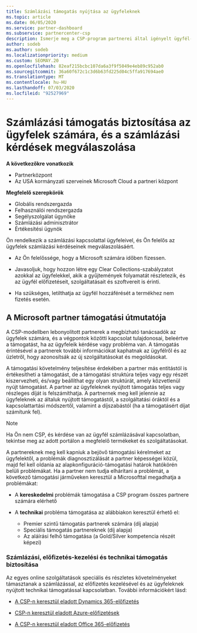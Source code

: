 ```yaml
---
title: Számlázási támogatás nyújtása az ügyfeleknek
ms.topic: article
ms.date: 06/05/2020
ms.service: partner-dashboard
ms.subservice: partnercenter-csp
description: Ismerje meg a CSP-program partnerei által igényelt ügyfél-számlázási támogatást. Ide tartozik az ügyfél számlázási kapcsolatának tulajdonosa és a számlázási kérdések megválaszolása.
author: sodeb
ms.author: sodeb
ms.localizationpriority: medium
ms.custom: SEOMAY.20
ms.openlocfilehash: 82eaf215bcbc107da6a3f9f5049e4eb89c952ab0
ms.sourcegitcommit: 36a60f672c1c3d6b63fd225d04c5ffa917694ae0
ms.translationtype: MT
ms.contentlocale: hu-HU
ms.lasthandoff: 07/03/2020
ms.locfileid: "92527969"
---
```

# <a name="provide-billing-support-for-your-customers-and-help-answer-their-billing-questions"></a>Számlázási támogatás biztosítása az ügyfelek számára, és a számlázási kérdések megválaszolása

**A következőkre vonatkozik**

- Partnerközpont
- Az USA kormányzati szerveinek Microsoft Cloud a partneri központ

**Megfelelő szerepkörök**
- Globális rendszergazda
- Felhasználói rendszergazda
- Segélyszolgálat ügynöke
- Számlázási adminisztrátor
- Értékesítési ügynök

Ön rendelkezik a számlázási kapcsolattal ügyfeleivel, és Ön felelős az ügyfelek számlázási kérdéseinek megválaszolásáért.

- Az Ön felelőssége, hogy a Microsoft számára időben fizessen.

- Javasoljuk, hogy hozzon létre egy Clear Collections-szabályzatot azokkal az ügyfelekkel, akik a gyűjtemények folyamatát részletezik, és az ügyfél előfizetéseit, szolgáltatásait és szoftvereit is érinti.

- Ha szükséges, letilthatja az ügyfél hozzáférését a termékhez nem fizetés esetén.

## <a name="microsoft-partner-support-guidance"></a>A Microsoft partner támogatási útmutatója

A CSP-modellben lebonyolított partnerek a megbízható tanácsadók az ügyfelek számára, és a végpontok közötti kapcsolat tulajdonosai, beleértve a támogatást, ha az ügyfeleik kérdése vagy probléma van. A támogatás érintésével a partnerek további információkat kaphatnak az ügyfélről és az üzletről, hogy azonosítsák az új szolgáltatásokat és megoldásokat.

A támogatási követelmény teljesítése érdekében a partner más entitástól is értékesítheti a támogatást, de a támogatási struktúra teljes vagy egy részét kiszervezheti, és/vagy beállíthat egy olyan struktúrát, amely közvetlenül nyújt támogatást.  A partner az ügyfeleknek nyújtott támogatás teljes vagy részleges díját is felszámíthatja. A partnernek meg kell jelennie az ügyfeleknek az általuk nyújtott támogatástól, a szolgáltatási óráktól és a kapcsolattartási módszertől, valamint a díjszabástól (ha a támogatásért díjat számítunk fel). 

>[!Note]
>Ha Ön nem CSP, és kérdése van az ügyfél számlázásával kapcsolatban, tekintse meg az adott portálon a megfelelő termékeket és szolgáltatásokat.

A partnereknek meg kell kapniuk a bejövő támogatási kérelmeket az ügyfelektől, a problémák diagnosztizálását a partner képességei közül, majd fel kell oldania az alapkonfiguráció-támogatási határok hatókörén belüli problémákat. Ha a partner nem tudja elhárítani a problémát, a következő támogatási járműveken keresztül a Microsofttal megadhatja a problémákat:

- A **kereskedelmi** problémák támogatása a CSP program összes partnere számára elérhető

- A **technikai** probléma támogatása az alábbiakon keresztül érhető el:

  - Premier szintű támogatás partnerek számára (díj alapja)
  - Speciális támogatás partnereknek (díj alapja)
  - Az aláírási felhő támogatása (a Gold/Silver kompetencia részét képezi)

### <a name="providing-billing-subscription-management-and-technical-support"></a>Számlázási, előfizetés-kezelési és technikai támogatás biztosítása 

Az egyes online szolgáltatások speciális és részletes követelményeket támasztanak a számlázással, az előfizetés kezelésével és az ügyfeleknek nyújtott technikai támogatással kapcsolatban. További információkért lásd:

- [A CSP-n keresztül eladott Dynamics 365-előfizetés](https://www.microsoftpartnercommunity.com/t5/CSP/Microsoft-Partner-Support-Guidance/m-p/5262#M30)

- [CSP-n keresztül eladott Azure-előfizetések](https://www.microsoftpartnercommunity.com/t5/CSP/Microsoft-Partner-Support-Guidance/m-p/5263#M31)

- [A CSP-n keresztül eladott Office 365-előfizetés](https://www.microsoftpartnercommunity.com/t5/CSP/Microsoft-Partner-Support-Guidance/m-p/5264#M32)
 